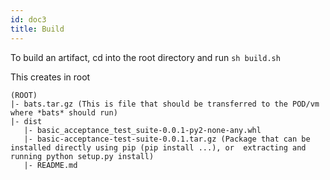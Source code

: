 ```yaml
---
id: doc3
title: Build
---
```


To build an artifact, cd into the root directory and run `sh build.sh`

This creates in root
```
(ROOT)
|- bats.tar.gz (This is file that should be transferred to the POD/vm where *bats* should run)
|- dist
   |- basic_acceptance_test_suite-0.0.1-py2-none-any.whl
   |- basic-acceptance-test-suite-0.0.1.tar.gz (Package that can be installed directly using pip (pip install ...), or  extracting and running python setup.py install)
   |- README.md
```   